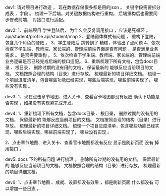 dev1:
请对项目进行改造 ， 现在数据存储很多都是用的json 。 关键字段需要拆分成表 ，字段 。 梳理一下后端，对关键数据结构进行重构。 后端重构后也需要同步修改前端， 对接口进行适配。 


dev2:
1、前端项目 学生登陆后， 为什么会反复调用接口 ，应该是死循环 。 
api/student/profile
api/student/map
2、登陆窗体样式有问题 ， 重构下登陆，包含几个角色的登陆 。 
3、学生登陆后 跳转到了  糟糕，体验出了点问题 
4、依次检查下学生端、教师端、家长端的、管理端前端界面是否有问题 ，是否满足业务需求 。 是否需要重构 。
5、依次检查下学生端、教师端、家长端的、管理端前端业务逻辑是否已经完成后端的接口适配。 
6、重新梳理下所有文档，包含docs目录 、根目录， 删除过期的没有用的文档， 保留最新的 能够反应当前项目的文档。 文档按照合理的结构（目录）进行存放。 梳理最新的项目详细文档。 梳理一个项目进度清单，包含哪些功能已经实现，哪些后端实现，哪些前端实现了， 哪些没有实现 。 



dev3:
1、现在点击章节地图、进入关卡、查看官卡地图都没有反应  确认下功能是否实现 ，如果没有实现紧完成开发。 


dev4:
1、重新梳理下所有文档，包含docs目录 、根目录， 删除过期的没有用的文档， 保留最新的 能够反应当前项目的文档。 文档按照合理的结构（目录）进行存放。 梳理最新的项目详细文档。 梳理一个项目进度清单，包含哪些功能已经实现，哪些后端实现，哪些前端实现了， 哪些没有实现 。 

2、点击章节地图、进入关卡、查看官卡地图都没有反应  显示是刷新页面 没有 掉用接口 。 


dev5:
docs 下的所有问题 进行梳理 ，  删除所有过期的没有用的文档， 保留最新的 能够反应当前项目的文档。 文档按照合理的结构（目录）进行存放。 梳理最新的项目详细文档。 


dev6:
1、点击章节地图 、成就、设置都没有效果 ，都是刷新页面 什么都没有 
可以增加一些日志 。 